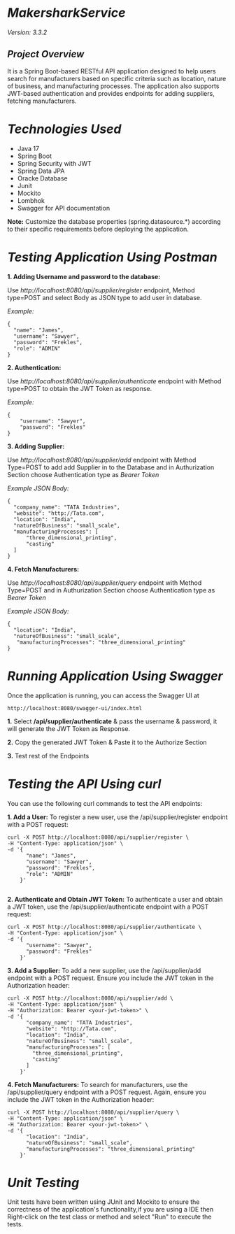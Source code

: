 
# *MakersharkService*
  *Version: 3.3.2*
 ## *Project Overview*
 It is a Spring Boot-based RESTful API application designed to help users search for manufacturers based on specific criteria such as location, nature of business, and manufacturing processes. The application also supports JWT-based authentication and provides endpoints for adding suppliers, fetching manufacturers.

 # *Technologies Used*
* Java 17
* Spring Boot
* Spring Security with JWT
* Spring Data JPA
* Oracke Database
* Junit
* Mockito
* Lombhok
* Swagger for API documentation

**Note:** Customize the database properties (spring.datasource.*) according to their specific requirements before deploying the application.

# *Testing Application Using Postman*

  **1. Adding Username and password to the database:**

  Use  *http://localhost:8080/api/supplier/register* endpoint, Method type=POST and select Body as JSON type to add user in database.
  
  *Example:*
  ```
{
    "name": "James",
    "username": "Sawyer",
    "password": "Frekles",
    "role": "ADMIN"
}
```
  **2. Authentication:**

Use  *http://localhost:8080/api/supplier/authenticate* endpoint with Method type=POST to obtain the JWT Token as response.

*Example:*

```
{
    "username": "Sawyer",
    "password": "Frekles"
}  
```
**3. Adding  Supplier:**

Use  *http://localhost:8080/api/supplier/add* endpoint with Method Type=POST to add add Supplier in to the Database and in Authurization Section choose Authentication type as *Bearer Token* 

*Example JSON Body:*   
 
  ```
{
    "company_name": "TATA Industries",
    "website": "http://Tata.com",
    "location": "India",
    "natureOfBusiness": "small_scale",
    "manufacturingProcesses": [
        "three_dimensional_printing",
        "casting"
    ]
}
```
**4. Fetch Manufacturers:**

Use  *http://localhost:8080/api/supplier/query* endpoint with Method Type=POST and in Authurization Section choose Authentication type as *Bearer Token*

*Example JSON Body:*   

```
{
  "location": "India",
  "natureOfBusiness": "small_scale",
   "manufacturingProcesses": "three_dimensional_printing"
}

```
# *Running Application Using Swagger*

Once the application is running, you can access the Swagger UI at
```
http://localhost:8080/swagger-ui/index.html
```

**1.** Select **/api/supplier/authenticate** & pass the username & password, it will generate the JWT Token as Response.

**2.** Copy the generated JWT Token & Paste it to the Authorize Section

**3.** Test rest of the Endpoints 

# *Testing the API Using curl*

You can use the following curl commands to test the API endpoints:

**1. Add a User:**
To register a new user, use the /api/supplier/register endpoint with a POST request:
```
curl -X POST http://localhost:8080/api/supplier/register \
-H "Content-Type: application/json" \
-d '{
      "name": "James",
      "username": "Sawyer",
      "password": "Frekles",
      "role": "ADMIN"
    }'


```

**2. Authenticate and Obtain JWT Token:**
To authenticate a user and obtain a JWT token, use the /api/supplier/authenticate endpoint with a POST request:
```
curl -X POST http://localhost:8080/api/supplier/authenticate \
-H "Content-Type: application/json" \
-d '{
      "username": "Sawyer",
      "password": "Frekles"
    }'
```
**3. Add a Supplier:**
To add a new supplier, use the /api/supplier/add endpoint with a POST request. Ensure you include the JWT token in the Authorization header:
```
curl -X POST http://localhost:8080/api/supplier/add \
-H "Content-Type: application/json" \
-H "Authorization: Bearer <your-jwt-token>" \
-d '{
      "company_name": "TATA Industries",
      "website": "http://Tata.com",
      "location": "India",
      "natureOfBusiness": "small_scale",
      "manufacturingProcesses": [
        "three_dimensional_printing",
        "casting"
      ]
    }'
```
**4. Fetch Manufacturers:**
To search for manufacturers, use the /api/supplier/query endpoint with a POST request. Again, ensure you include the JWT token in the Authorization header:
```
curl -X POST http://localhost:8080/api/supplier/query \
-H "Content-Type: application/json" \
-H "Authorization: Bearer <your-jwt-token>" \
-d '{
      "location": "India",
      "natureOfBusiness": "small_scale",
      "manufacturingProcesses": "three_dimensional_printing"
    }'

```
# *Unit Testing*

Unit tests have been written using JUnit and Mockito to ensure the correctness of the application's functionality,if you are using a IDE then Right-click on the test class or method and select "Run" to execute the tests.
  
  

  

 
 

